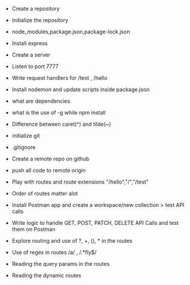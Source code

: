 - Create a repository
- Initialize the repository
- node_modules,package.json,package-lock.json
- Install express
- Create a server
- Listen to port 7777
- Write request handlers for /test , /hello
- Install nodemon and update scripts inside package.json
- what are dependencies
- what is the use of -g while npm install
-  Difference between caret(^) and tilde(~)

- initialize git
- .gitignore
- Create a remote repo on github
- push all code to remote origin
- Play with routes and route extensions "/hello","/","/test"
- Order of routes matter alot
- Install Postman app and create a workspace/new collection > test API calls
- Write logic to handle GET, POST, PATCH, DELETE API Calls and test them on Postman
- Explore routing and use of ?, +, (), * in the routes
- Use of regex in routes /a/ , /.*fly$/
- Reading the query params in the routes
- Reading the dynamic routes